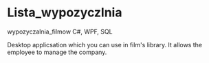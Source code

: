 # Lista_wypozyczlnia
wypozyczalnia_filmow
C#, WPF, SQL

Desktop applicsation which you can use in film's library. It allows the employee to manage the company.
